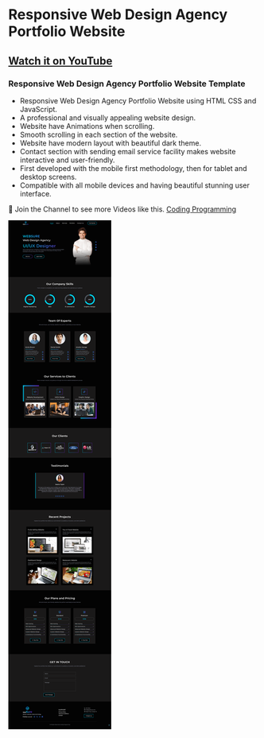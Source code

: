 # Responsive Web Design Agency Portfolio Website
## [Watch it on YouTube](https://youtu.be/M1dy0zOeSKw)
### Responsive Web Design Agency Portfolio Website Template

- Responsive Web Design Agency Portfolio Website using HTML CSS and JavaScript.
- A professional and visually appealing website design.
- Website have Animations when scrolling.
- Smooth scrolling in each section of the website.
- Website have modern layout with beautiful dark theme.
- Contact section with sending email service facility makes website interactive and user-friendly.
- First developed with the mobile first methodology, then for tablet and desktop screens.
- Compatible with all mobile devices and having beautiful stunning user interface.

💙 Join the Channel to see more Videos like this. [Coding Programming](https://www.youtube.com/@codingprogramming77)

![Screenshot](/screenshot.png)
